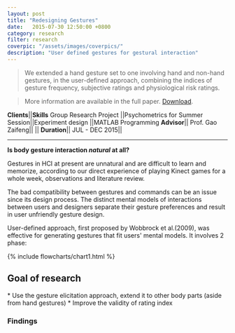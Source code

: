 ```yaml
---
layout: post
title: "Redesigning Gestures"
date:   2015-07-30 12:50:00 +0800
category: research
filter: research
coverpic: "/assets/images/coverpics/"
description: "User defined gestures for gestural interaction"
---
```


>We extended a hand gesture set to one involving hand and non-hand gestures, in the user-defined approach, combining the indices of gesture frequency, subjective ratings and physiological risk ratings.

>More information are available in the full paper. [Download](http://www.tandfonline.com/doi/pdf/10.1080/10447318.2017.1342943?needAccess=true).


**Clients**||**Skills**
 Group Research Project ||Psychometrics
  for Summer Session||Experiment design
  ||MATLAB Programming
 **Advisor**||
 Prof. Gao Zaifeng||
 ||
 **Duration**||
 JUL - DEC 2015||

 * * *

**Is body gesture interaction *natural* at all?**

Gestures in HCI at present are unnatural and are difficult to learn and memorize, according to our direct experience of playing Kinect games for a whole week, observations and literature review.

The bad compatibility between gestures and commands can be an issue since its design process. The distinct mental models of interactions between users and designers separate their gesture preferences and result in user unfriendly gesture design.

User-defined approach, first proposed by Wobbrock et al.(2009), was effective for generating gestures that fit users' mental models. It involves 2 phase:

{% include flowcharts/chart1.html %}

<div> 
	<div id="canvas"></div>
</div>

 <h2>Goal of research</h2>
 * Use the gesture elicitation approach, extend it to other body parts (aside from hand gestures)
 * Improve the validity of rating index

 <h3>Findings</h3>



